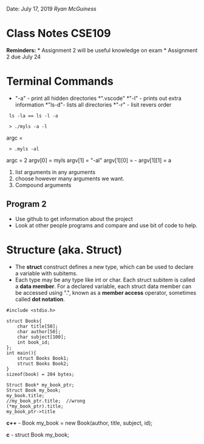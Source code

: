 Date: July 17, 2019
*Ryan McGuiness*
# Class Notes CSE109
**Reminders:**
    * Assignment 2 will be useful knowledge on exam
    * Assignment 2 due July 24
# Terminal Commands
* "-a" - print all hidden directories
*".vscode"
*"-l" -  prints out extra information
*"ls-d"-  lists all directories
*"-r" - lisit revers order
```
 ls -la == ls -l -a

 > ./myls -a -l
```
 argc = 
```
 > .myls -al

```
 argc = 2
 argv[0] = myls
 argv[1] = "-al"
 argv[1][0] = -
 argv[1][1] = a

1. list arguments in any arguments 
2. choose however many arguments we want.
3. Compound arguments


## Program 2
- Use github to get information about the project
- Look at other people programs and compare and use bit of code to help.

# Structure (aka. Struct)
- The **struct** construct defines a new type, which can be used to declare a variable with subitems. 
- Each type may be any type like int or char. Each struct subitem is called a **data member**. For a declared variable, each struct data member can be accessed using ".", known as a **member access** operator, sometimes called **dot notation**.


```
#include <stdio.h>

struct Books{
    char title[50];
    char author[50];
    char subject[100];
    int book_id;
};
int main(){
    struct Books Book1;
    struct Books Book2;
}
sizeof(book) = 204 bytes;

Struct Book* my_book_ptr;
Struct Book my_book;
my_book.title;
//my_book_ptr.title;  //wrong
(*my_book_ptr).title;
my_book_ptr->title
```
**c++** - Book my_book = new Book(author, title, subject, id);

**c** - struct Book my_book;


















